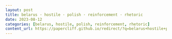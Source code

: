 ```yaml
---
layout: post
title: belarus · hostile · polish · reinforcement · rhetoric
date: 2023-08-12
categories: [belarus, hostile, polish, reinforcement, rhetoric]
content_url: https://papercliff.github.io/redirect/?q=belarus+hostile+polish+reinforcement+rhetoric&tbs=cdr:1,cd_min:8/11/2023,cd_max:8/13/2023
---
```

